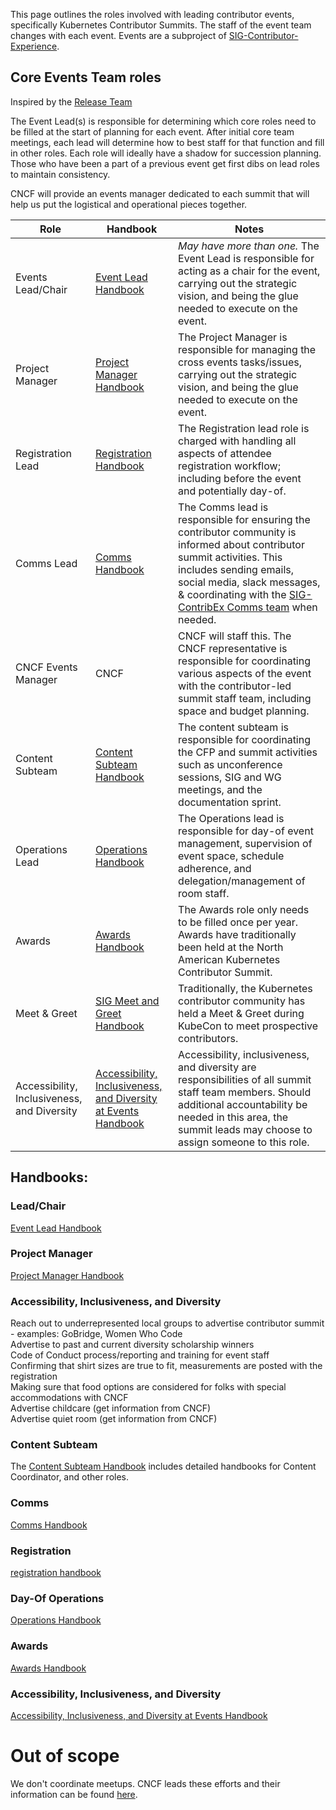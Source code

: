 This page outlines the roles involved with leading contributor events, specifically Kubernetes Contributor Summits. The staff of the event team changes with each event. Events are a subproject of [SIG-Contributor-Experience](https://github.com/kubernetes/community/blob/master/sig-contributor-experience/charter.md).

## Core Events Team roles
Inspired by the [Release Team]

The Event Lead(s) is responsible for determining which core roles need to be filled at the start
of planning for each event. After initial core team meetings, each lead will determine
how to best staff for that function and fill in other roles. Each role will ideally have a shadow for succession planning. Those who have been a part of a previous event get first dibs on lead roles to maintain consistency.

CNCF will provide an events manager dedicated to each summit that will help us put
the logistical and operational pieces together.

| Role                                        | Handbook                | Notes                                               |
|---------------------------------------------|-------------------------|-----------------------------------------------------|
| Events Lead/Chair                           | [Event Lead Handbook]                    | _May have more than one._ The Event Lead is responsible for acting as a chair for the event, carrying out the strategic vision, and being the glue needed to execute on the event. |
| Project Manager                             | [Project Manager Handbook]                    | The Project Manager is responsible for managing the cross events tasks/issues, carrying out the strategic vision, and being the glue needed to execute on the event. |
| Registration Lead                           | [Registration Handbook] | The Registration lead role is charged with handling all aspects of attendee registration workflow; including before the event and potentially day-of.  |
| Comms Lead                              | [Comms Handbook]                    | The Comms lead is responsible for ensuring the contributor community is informed about contributor summit activities. This includes sending emails, social media, slack messages, & coordinating with the [SIG-ContribEx Comms team](https://github.com/kubernetes/community/tree/master/communication/contributor-comms) when needed. |
| CNCF Events Manager                         | CNCF                    | CNCF will staff this. The CNCF representative is responsible for coordinating various aspects of the event with the contributor-led summit staff team, including space and budget planning. |
| Content Subteam                        | [Content Subteam Handbook]                    | The content subteam is responsible for coordinating the CFP and summit activities such as unconference sessions, SIG and WG meetings, and the documentation sprint. |
| Operations Lead | [Operations Handbook]  | The Operations lead is responsible for day-of event management, supervision of event space, schedule adherence, and delegation/management of room staff. |
| Awards                             | [Awards Handbook]                        |  The Awards role only needs to be filled once per year. Awards have traditionally been held at the North American Kubernetes Contributor Summit.                                                   |
| Meet & Greet | [SIG Meet and Greet Handbook]                    | Traditionally, the Kubernetes contributor community has held a Meet & Greet during KubeCon to meet prospective contributors.                                                    |  
| Accessibility, Inclusiveness, and Diversity | [Accessibility, Inclusiveness, and Diversity at Events Handbook]                    | Accessibility, inclusiveness, and diversity are responsibilities of all summit staff team members. Should additional accountability be needed in this area, the summit leads may choose to assign someone to this role.   


## Handbooks:
### Lead/Chair
[Event Lead Handbook]

### Project Manager
[Project Manager Handbook]

### Accessibility, Inclusiveness, and Diversity
Reach out to underrepresented local groups to advertise contributor summit - examples: GoBridge, Women Who Code  
Advertise to past and current diversity scholarship winners  
Code of Conduct process/reporting and training for event staff  
Confirming that shirt sizes are true to fit, measurements are posted with the registration  
Making sure that food options are considered for folks with special accommodations with CNCF  
Advertise childcare (get information from CNCF)  
Advertise quiet room (get information from CNCF)  

### Content Subteam
The [Content Subteam Handbook] includes detailed handbooks for Content Coordinator, and other roles.

### Comms
[Comms Handbook]

### Registration
[registration handbook]

### Day-Of Operations
[Operations Handbook]

### Awards
[Awards Handbook]

### Accessibility, Inclusiveness, and Diversity
[Accessibility, Inclusiveness, and Diversity at Events Handbook]

# Out of scope

We don't coordinate meetups. CNCF leads these efforts and their information can be found [here].

[Release Team]: https://github.com/kubernetes/sig-release/tree/master/release-team
[registration handbook]: ./registration/README.md
[best-practices.md]: ./best-practices.md
[here]: https://github.com/cncf/meetups
[Event Lead Handbook]: ./events-lead.md
[Comms Handbook]: ./comms/README.md
[Content Subteam Handbook]: ./content/README.md
[Project Manager Handbook]: ./projectmanagement/README.md
[Operations Handbook]: ./operations/README.md
[Awards Handbook]: ../awards/playbook.md
[Accessibility, Inclusiveness, and Diversity at Events Handbook]: ./diversity.md
[SIG Meet and Greet Handbook]: ./sig-meet-and-greet/README.md